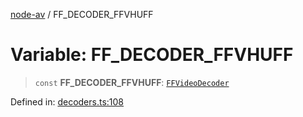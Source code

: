 [node-av](../globals.md) / FF\_DECODER\_FFVHUFF

# Variable: FF\_DECODER\_FFVHUFF

> `const` **FF\_DECODER\_FFVHUFF**: [`FFVideoDecoder`](../type-aliases/FFVideoDecoder.md)

Defined in: [decoders.ts:108](https://github.com/seydx/av/blob/f8631fc881b394300b1479f511d55cf1c370a87f/src/constants/decoders.ts#L108)
